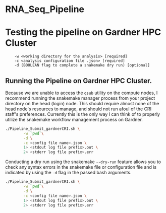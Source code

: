 # RNA_Seq_Pipeline

# Testing the pipeline on Gardner HPC Cluster

```
    -w <working directory for the analysis> [required]
    -c <analysis configuration file .json> [required]
    -d (BOOLEAN flag to complete a snakemake dry run) [optional]
```

## Running the Pipeline on Gardner HPC Cluster. 

Because we are unable to access the `qsub` utility on the compute nodes, I recommend running the snakemake manager process from your project directory on the head (login) node. This should require almost none of the head node's resources to manage, and should not run afoul of the CRI staff's preferences. Currently this is the only way I can think of to properly utilize the snakemake workflow management process on Gardner. 

```bash
./Pipeline_Submit_gardnerCRI.sh \
        -w `pwd`\
        -d \
        -c <config file name>.json \
        1> <stdout log file prefix>.out \
        2> <stderr log file prefix>.err
```
Conducting a dry run using the snakemake `--dry-run` feature allows you to check any syntax errors in the snakemake file or configuration file and is indicated by using the `-d` flag in the passed bash arguments.

```bash
./Pipeline_Submit_gardnerCRI.sh \
        -w `pwd`\
        -d \
        -c <config file name>.json \
        1> <stdout log file prefix>.out \
        2> <stderr log file prefix>.err
```
